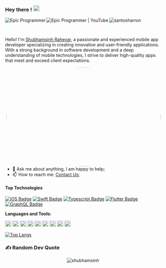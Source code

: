 ### Hey there ! <img src="https://github.com/shubhamsinh/shubhamsinh/assets/68784553/1054b625-d88a-45d7-af96-2b3c8a14927b" width="20" height="20">

<a href="https://twitter.com/RShubhamsinh">
  <img align="left" alt="Epic Programmer" src="https://img.shields.io/badge/Twitter-%231DA1F2.svg?logo=Twitter&logoColor=white" />
</a>


<a href="https://www.linkedin.com/in/shubhamsinh/">
  <img align="left" alt="Epic Programmer | YouTube" src="https://img.shields.io/badge/LinkedIn-%230077B5.svg?logo=linkedin&logoColor=white" />
</a>

<p align=left> <img src=https://komarev.com/ghpvc/?username=shubhamsinh alt=santosharron /> </p>

<br />


Hello! I'm [Shubhamsinh Rahevar](https://shubhamsinh.github.io), a passionate and experienced mobile app developer specializing in creating innovative and user-friendly applications. With a strong background in software development and a deep understanding of mobile technologies, I strive to deliver high-quality apps that meet and exceed client expectations.


<img align="right" alt="GIF" src="https://epicprogrammerassets.netlify.app/Assets/code.gif?raw=true" width="500" height="320" style="border-radius:50%" />
  
- 💬 Ask me about anything, I am happy to help;
- 📫 How to reach me: [Contact Us](https://shubhamsinh.github.io/#contact);
<!-- - 📝 [Blog](https://epicprogrammer.org/) -->
  

#### Top Technologies

<!-- TODO: Make technologies links takes you to repositories -->

[![iOS Badge](https://img.shields.io/badge/-iOS-61DBFB?style=for-the-badge&labelColor=black&logo=apple&logoColor=61DBFB)](#) [![Swift Badge](https://img.shields.io/badge/-Swift-F0DB4F?style=for-the-badge&labelColor=black&logo=swift&logoColor=F0DB4F)](#) [![Typescript Badge](https://img.shields.io/badge/-Flutter-007acc?style=for-the-badge&labelColor=black&logo=flutter&logoColor=007acc)](#) [![Flutter Badge](https://img.shields.io/badge/-Nodejs-3C873A?style=for-the-badge&labelColor=black&logo=node.js&logoColor=3C873A)](#) [![GraphQL Badge](https://img.shields.io/badge/-GraphQl-e535ab?style=for-the-badge&labelColor=black&logo=node.js&logoColor=e535ab)](#)


**Languages and Tools:**  

<code><img height="20" src="https://img.shields.io/badge/html5-%23E34F26.svg?style=for-the-badge&logo=html5&logoColor=white"></code>
<code><img height="20" src="https://img.shields.io/badge/css3-%231572B6.svg?style=for-the-badge&logo=css3&logoColor=white"></code>
<code><img height="20" src="https://img.shields.io/badge/javascript-%23007ACC.svg?style=for-the-badge&logo=javascript&logoColor=white"></code>
<code><img height="20" src="https://img.shields.io/badge/firebase-%23039BE5.svg?style=for-the-badge&logo=firebase"></code>
<code><img height="20" src="https://img.shields.io/badge/java-%23000000.svg?style=for-the-badge&logo=java&logoColor=#00C7B7"></code>
<code><img height="20" src="https://img.shields.io/badge/heroku-%23430098.svg?style=for-the-badge&logo=heroku&logoColor=white"></code>
<code><img height="20" src="https://img.shields.io/badge/postman-%2335495e.svg?style=for-the-badge&logo=postman&logoColor=%234FC08D"></code>
<code><img height="20" src="https://img.shields.io/badge/github-%238DD6F9.svg?style=for-the-badge&logo=github&logoColor=black"></code>
<code><img height="20" src="https://img.shields.io/badge/laravel-black?style=for-the-badge&logo=laravel&logoColor=white"></code>



[![Top Langs](https://github-readme-stats.vercel.app/api/top-langs/?username=shubhamsinh&layout=compact&theme=transparent)](https://github.com/yushi1007)



### ✍️ Random Dev Quote
<p align="center"> <img src="https://quotes-github-readme.vercel.app/api?type=horizontal&theme=radical" alt="shubhamsinh" />


<!--
**shubhamsinh/shubhamsinh** is a ✨ _special_ ✨ repository because its `README.md` (this file) appears on your GitHub profile.

Here are some ideas to get you started:

- 🔭 I’m currently working on ...
- 🌱 I’m currently learning ...
- 👯 I’m looking to collaborate on ...
- 🤔 I’m looking for help with ...
- 💬 Ask me about ...
- 📫 How to reach me: ...
- 😄 Pronouns: ...
- ⚡ Fun fact: ...
-->
